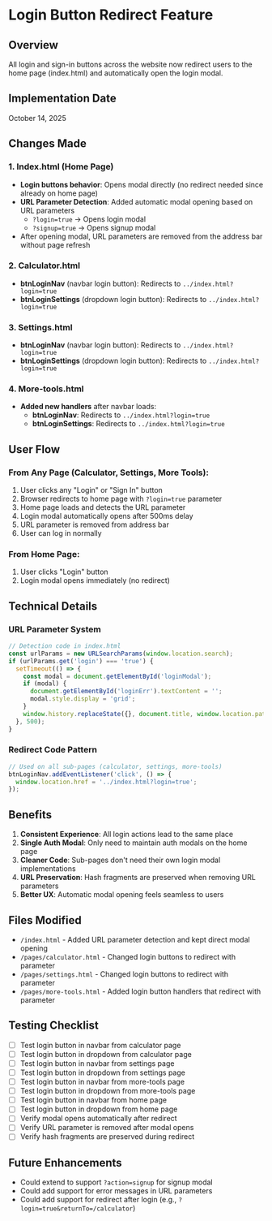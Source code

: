 # Login Button Redirect Feature

## Overview
All login and sign-in buttons across the website now redirect users to the home page (index.html) and automatically open the login modal.

## Implementation Date
October 14, 2025

## Changes Made

### 1. Index.html (Home Page)
- **Login buttons behavior**: Opens modal directly (no redirect needed since already on home page)
- **URL Parameter Detection**: Added automatic modal opening based on URL parameters
  - `?login=true` → Opens login modal
  - `?signup=true` → Opens signup modal
- After opening modal, URL parameters are removed from the address bar without page refresh

### 2. Calculator.html
- **btnLoginNav** (navbar login button): Redirects to `../index.html?login=true`
- **btnLoginSettings** (dropdown login button): Redirects to `../index.html?login=true`

### 3. Settings.html
- **btnLoginNav** (navbar login button): Redirects to `../index.html?login=true`
- **btnLoginSettings** (dropdown login button): Redirects to `../index.html?login=true`

### 4. More-tools.html
- **Added new handlers** after navbar loads:
  - **btnLoginNav**: Redirects to `../index.html?login=true`
  - **btnLoginSettings**: Redirects to `../index.html?login=true`

## User Flow

### From Any Page (Calculator, Settings, More Tools):
1. User clicks any "Login" or "Sign In" button
2. Browser redirects to home page with `?login=true` parameter
3. Home page loads and detects the URL parameter
4. Login modal automatically opens after 500ms delay
5. URL parameter is removed from address bar
6. User can log in normally

### From Home Page:
1. User clicks "Login" button
2. Login modal opens immediately (no redirect)

## Technical Details

### URL Parameter System
```javascript
// Detection code in index.html
const urlParams = new URLSearchParams(window.location.search);
if (urlParams.get('login') === 'true') {
  setTimeout(() => {
    const modal = document.getElementById('loginModal');
    if (modal) {
      document.getElementById('loginErr').textContent = '';
      modal.style.display = 'grid';
    }
    window.history.replaceState({}, document.title, window.location.pathname + window.location.hash);
  }, 500);
}
```

### Redirect Code Pattern
```javascript
// Used on all sub-pages (calculator, settings, more-tools)
btnLoginNav.addEventListener('click', () => {
  window.location.href = '../index.html?login=true';
});
```

## Benefits

1. **Consistent Experience**: All login actions lead to the same place
2. **Single Auth Modal**: Only need to maintain auth modals on the home page
3. **Cleaner Code**: Sub-pages don't need their own login modal implementations
4. **URL Preservation**: Hash fragments are preserved when removing URL parameters
5. **Better UX**: Automatic modal opening feels seamless to users

## Files Modified

- `/index.html` - Added URL parameter detection and kept direct modal opening
- `/pages/calculator.html` - Changed login buttons to redirect with parameter
- `/pages/settings.html` - Changed login buttons to redirect with parameter
- `/pages/more-tools.html` - Added login button handlers that redirect with parameter

## Testing Checklist

- [ ] Test login button in navbar from calculator page
- [ ] Test login button in dropdown from calculator page
- [ ] Test login button in navbar from settings page
- [ ] Test login button in dropdown from settings page
- [ ] Test login button in navbar from more-tools page
- [ ] Test login button in dropdown from more-tools page
- [ ] Test login button in navbar from home page
- [ ] Test login button in dropdown from home page
- [ ] Verify modal opens automatically after redirect
- [ ] Verify URL parameter is removed after modal opens
- [ ] Verify hash fragments are preserved during redirect

## Future Enhancements

- Could extend to support `?action=signup` for signup modal
- Could add support for error messages in URL parameters
- Could add support for redirect after login (e.g., `?login=true&returnTo=/calculator`)
